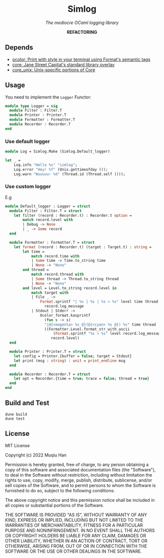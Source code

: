 <div align="center">

# Simlog

*The mediocre OCaml logging library*

__REFACTORING__

</div>

## Depends

- [ocolor:  Print with style in your terminal using Format's semantic tags ](https://github.com/marc-chevalier/ocolor)
- [core: Jane Street Capital's standard library overlay ](https://github.com/janestreet/core)
- [core_unix: Unix-specific portions of Core ](https://github.com/janestreet/core_unix)

## Usage

You need to implement the `Logger` Functor:
```ocaml
module type Logger = sig
  module Filter : Filter.T
  module Printer : Printer.T
  module Formatter : Formatter.T
  module Recorder : Recorder.T
end
```

### Use default logger
```ocaml
module Log = Simlog.Make (Simlog.Default_logger)

let _ =
    Log.info "Hello %s" "simlog";
    Log.error "Hey! %f" (Unix.gettimeofday ());
    Log.warn "Wuuuuu~ %d" (Thread.id (Thread.self ()));
```

### Use custom logger

E.g
```ocaml
module Default_logger : Logger = struct
  module Filter : Filter.T = struct
    let filter (record : Recorder.t) : Recorder.t option =
        match record.level with
        | Debug -> None
        | _ -> Some record
  end

  module Formatter : Formatter.T = struct
    let format (record : Recorder.t) (target : Target.t) : string =
        let time =
            match record.time with
            | Some time -> Time.to_string time
            | None -> "None"
        and thread =
            match record.thread with
            | Some thread -> Thread.to_string thread
            | None -> "None"
        and level = Level.to_string record.level in
            match target with
            | File _ ->
                Format.sprintf "| %s | %s | %s > %s" level time thread
                  record.log_message
            | Stdout | Stderr ->
                Ocolor_format.kasprintf
                  (fun s -> s)
                  "|@{<magenta> %s @}(@{<cyan> %s @}) %s" time thread
                  ((Formatter.Level.format_str_with_ascii
                      (Format.sprintf "%s > %s" level record.log_message))
                     record.level)
  end

  module Printer : Printer.T = struct
    let config = Printer.{buffer = false; target = Stdout}
    let print (msg : string) : unit = print_endline msg
  end

  module Recorder : Recorder.T = struct
    let opt = Recorder.{time = true; trace = false; thread = true}
  end
end
```


## Build and Test

```
dune build
dune test
```

## License
MIT License

Copyright (c) 2022 Muqiu Han

Permission is hereby granted, free of charge, to any person obtaining a copy
of this software and associated documentation files (the "Software"), to deal
in the Software without restriction, including without limitation the rights
to use, copy, modify, merge, publish, distribute, sublicense, and/or sell
copies of the Software, and to permit persons to whom the Software is
furnished to do so, subject to the following conditions:

The above copyright notice and this permission notice shall be included in all
copies or substantial portions of the Software.

THE SOFTWARE IS PROVIDED "AS IS", WITHOUT WARRANTY OF ANY KIND, EXPRESS OR
IMPLIED, INCLUDING BUT NOT LIMITED TO THE WARRANTIES OF MERCHANTABILITY,
FITNESS FOR A PARTICULAR PURPOSE AND NONINFRINGEMENT. IN NO EVENT SHALL THE
AUTHORS OR COPYRIGHT HOLDERS BE LIABLE FOR ANY CLAIM, DAMAGES OR OTHER
LIABILITY, WHETHER IN AN ACTION OF CONTRACT, TORT OR OTHERWISE, ARISING FROM,
OUT OF OR IN CONNECTION WITH THE SOFTWARE OR THE USE OR OTHER DEALINGS IN THE
SOFTWARE.